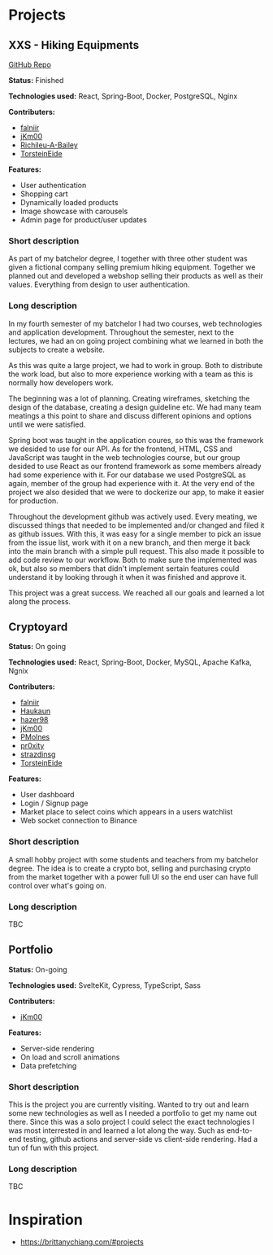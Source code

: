 # Projects

## XXS - Hiking Equipments

[GitHub Repo](https://github.com/jKm00/hiking-equipment)

**Status:** Finished

**Technologies used:** React, Spring-Boot, Docker, PostgreSQL, Nginx

**Contributers:**

- [falniir](https://github.com/falniir)
- [jKm00](https://github.com/jKm00)
- [Richileu-A-Bailey](https://github.com/Richileu-A-Bailey)
- [TorsteinEide](https://github.com/TorsteinEide)

**Features:**

- User authentication
- Shopping cart
- Dynamically loaded products
- Image showcase with carousels
- Admin page for product/user updates

### Short description

As part of my batchelor degree, I together with three other student was given a fictional company selling premium hiking equipment. Together we planned out and developed a webshop selling their products as well as their values. Everything from design to user authentication.

### Long description

In my fourth semester of my batchelor I had two courses, web technologies and application development. Throughout the semester, next to the lectures, we had an on going project combining what we learned in both the subjects to create a website.

As this was quite a large project, we had to work in group. Both to distribute the work load, but also to more experience working with a team as this is normally how developers work.

The beginning was a lot of planning. Creating wireframes, sketching the design of the database, creating a design guideline etc. We had many team meatings a this point to share and discuss different opinions and options until we were satisfied.

Spring boot was taught in the application coures, so this was the framework we desided to use for our API. As for the frontend, HTML, CSS and JavaScript was taught in the web technologies course, but our group desided to use React as our frontend framework as some members already had some experience with it. For our database we used PostgreSQL as again, member of the group had experience with it. At the very end of the project we also desided that we were to dockerize our app, to make it easier for production.

Throughout the development github was actively used. Every meating, we discussed things that needed to be implemented and/or changed and filed it as github issues. With this, it was easy for a single member to pick an issue from the issue list, work with it on a new branch, and then merge it back into the main branch with a simple pull request. This also made it possible to add code review to our workflow. Both to make sure the implemented was ok, but also so members that didn't implement sertain features could understand it by looking through it when it was finished and approve it.

This project was a great success. We reached all our goals and learned a lot along the process.

## Cryptoyard

**Status:** On going

**Technologies used:** React, Spring-Boot, Docker, MySQL, Apache Kafka, Ngnix

**Contributers:**

- [falniir](https://github.com/falniir)
- [Haukaun](https://github.com/Haukaun)
- [hazer98](https://github.com/hazer98)
- [jKm00](https://github.com/jKm00)
- [PMolnes](https://github.com/PMolnes)
- [pr0xity](https://github.com/pr0xity)
- [strazdinsg](https://github.com/strazdinsg)
- [TorsteinEide](https://github.com/TorsteinEide)

**Features:**

- User dashboard
- Login / Signup page
- Market place to select coins which appears in a users watchlist
- Web socket connection to Binance

### Short description

A small hobby project with some students and teachers from my batchelor degree. The idea is to create a crypto bot, selling and purchasing crypto from the market together with a power full UI so the end user can have full control over what's going on.

### Long description

TBC

## Portfolio

**Status:** On-going

**Technologies used:** SvelteKit, Cypress, TypeScript, Sass

**Contributers:**

- [jKm00](https://github.com/jKm00)

**Features:**

- Server-side rendering
- On load and scroll animations
- Data prefetching

### Short description

This is the project you are currently visiting. Wanted to try out and learn some new technologies as well as I needed a portfolio to get my name out there. Since this was a solo project I could select the exact technologies I was most interrested in and learned a lot along the way. Such as end-to-end testing, github actions and server-side vs client-side rendering. Had a tun of fun with this project.

### Long description

TBC

# Inspiration

- https://brittanychiang.com/#projects
